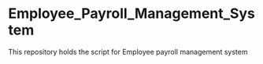 # Employee_Payroll_Management_System
This repository holds the script for Employee payroll management system 
